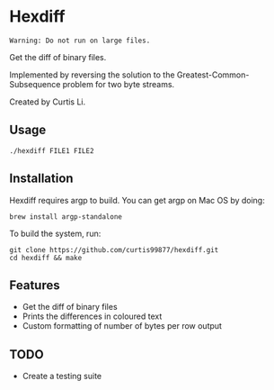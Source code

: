# Hexdiff

```
Warning: Do not run on large files.
```

Get the diff of binary files.

Implemented by reversing the solution to the Greatest-Common-Subsequence problem for two byte streams.

Created by Curtis Li.

## Usage

```
./hexdiff FILE1 FILE2
```

## Installation

Hexdiff requires argp to build. You can get argp on Mac OS by doing:
```
brew install argp-standalone
```

To build the system, run:

```
git clone https://github.com/curtis99877/hexdiff.git
cd hexdiff && make
```

## Features

* Get the diff of binary files
* Prints the differences in coloured text
* Custom formatting of number of bytes per row output

## TODO

* Create a testing suite
